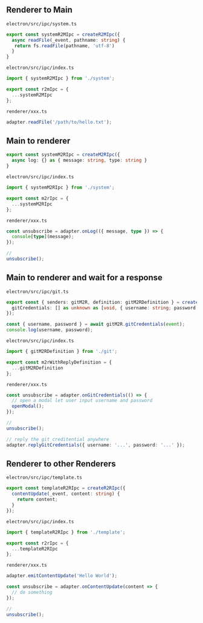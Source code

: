 ## Renderer to Main

`electron/src/ipc/system.ts`

```ts
export const systemR2MIpc = createR2MIpc({
  async readFile(_event, pathname: string) {
   return fs.readFile(pathname, 'utf-8')
  }
}
```

`electron/src/ipc/index.ts`

```ts
import { systemR2MIpc } from './system';

export const r2mIpc = {
  ...systemR2MIpc
};
```

`renderer/xxx.ts`

```ts
adapter.readFile('/path/to/hello.txt');
```

## Main to renderer

```ts
export const systemM2RIpc = createM2RIpc({
  async log: {} as { message: string, type: string }
}
```

`electron/src/ipc/index.ts`

```ts
import { systemM2RIpc } from './system';

export const m2rIpc = {
  ...systemM2RIpc
};
```

`renderer/xxx.ts`

```ts
const unsubscribe = adapter.onLog(({ message, type }) => {
  console[type](message);
});

//
unsubscribe();
```

## Main to renderer and wait for a response

`electron/src/ipc/git.ts`

```ts
export const { senders: gitM2R, definition: gitM2RDefinition } = createM2RWithReplyIpc({
  gitCredentials: [] as unknown as [void, { username: string; password: string }]
});

const { username, password } = await gitM2R.gitCredentials(event);
console.log(username, password);
```

`electron/src/ipc/index.ts`

```ts
import { gitM2RDefinition } from './git';

export const m2rWithReplyDefinition = {
  ...gitM2RDefinition
};
```

`renderer/xxx.ts`

```ts
const unsubscribe = adapter.onGitCredentials(() => {
  // open a modal let user input username and password
  openModal();
});

//
unsubscribe();

// reply the git creditential anywhere
adapter.replyGitCredentials({ username: '...', password: '...' });
```

## Renderer to other Renderers

`electron/src/ipc/template.ts`

```ts
export const templateR2RIpc = createR2RIpc({
  contentUpdate(_event, content: string) {
    return content;
  }
});
```

`electron/src/ipc/index.ts`

```ts
import { templateR2RIpc } from './template';

export const r2rIpc = {
  ...templateR2RIpc
};
```

`renderer/xxx.ts`

```ts
adapter.emitContentUpdate('Hello World');

const unsubscribe = adapter.onContentUpdate(content => {
  // do something
});

//
unsubscribe();
```

